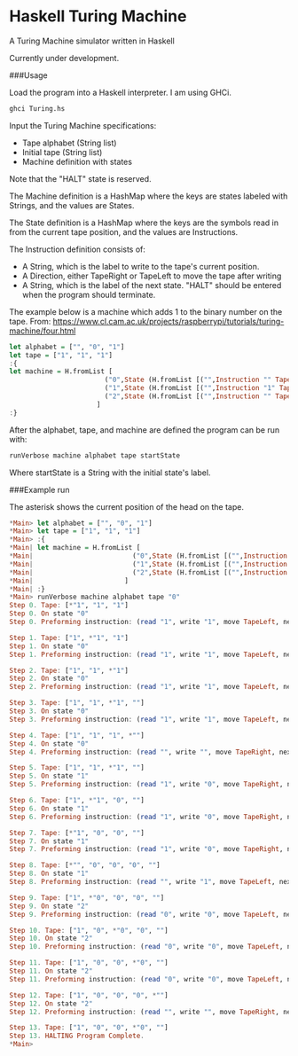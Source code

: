 # Haskell Turing Machine
A Turing Machine simulator written in Haskell

Currently under development.

###Usage

Load the program into a Haskell interpreter. I am using GHCi.

```sh
ghci Turing.hs
```

Input the Turing Machine specifications:
- Tape alphabet (String list)
- Initial tape (String list)
- Machine definition with states

Note that the "HALT" state is reserved.

The Machine definition is a HashMap where the keys are states labeled with Strings, and the values are States.

The State definition is a HashMap where the keys are the symbols read in from the current tape position, and the values are Instructions.

The Instruction definition consists of:
- A String, which is the label to write to the tape's current position.
- A Direction, either TapeRight or TapeLeft to move the tape after writing
- A String, which is the label of the next state. "HALT" should be entered when the program should terminate.


The example below is a machine which adds 1 to the binary number on the tape. From: https://www.cl.cam.ac.uk/projects/raspberrypi/tutorials/turing-machine/four.html

```haskell
let alphabet = ["", "0", "1"]
let tape = ["1", "1", "1"]
:{
let machine = H.fromList [
                        ("0",State (H.fromList [("",Instruction "" TapeRight "1"), ("0",Instruction "0" TapeLeft "0"), ("1",Instruction "1" TapeLeft "0")])),
                        ("1",State (H.fromList [("",Instruction "1" TapeLeft "2"), ("0",Instruction "1" TapeRight "2"), ("1",Instruction "0" TapeRight "1")])),
                        ("2",State (H.fromList [("",Instruction "" TapeRight "HALT"), ("0",Instruction "0" TapeLeft "2"), ("1",Instruction "1" TapeLeft "2")]))
                      ]
:}
```

After the alphabet, tape, and machine are defined the program can be run with:

```haskell
runVerbose machine alphabet tape startState
```

Where startState is a String with the initial state's label.

###Example run

The asterisk shows the current position of the head on the tape.

```haskell
*Main> let alphabet = ["", "0", "1"]
*Main> let tape = ["1", "1", "1"]
*Main> :{
*Main| let machine = H.fromList [
*Main|                         ("0",State (H.fromList [("",Instruction "" TapeRight "1"), ("0",Instruction "0" TapeLeft "0"), ("1",Instruction "1" TapeLeft "0")])),
*Main|                         ("1",State (H.fromList [("",Instruction "1" TapeLeft "2"), ("0",Instruction "1" TapeRight "2"), ("1",Instruction "0" TapeRight "1")])),
*Main|                         ("2",State (H.fromList [("",Instruction "" TapeRight "HALT"), ("0",Instruction "0" TapeLeft "2"), ("1",Instruction "1" TapeLeft "2")]))
*Main|                       ]
*Main| :}
*Main> runVerbose machine alphabet tape "0"
Step 0. Tape: [*"1", "1", "1"]
Step 0. On state "0"
Step 0. Preforming instruction: (read "1", write "1", move TapeLeft, next state: "0")

Step 1. Tape: ["1", *"1", "1"]
Step 1. On state "0"
Step 1. Preforming instruction: (read "1", write "1", move TapeLeft, next state: "0")

Step 2. Tape: ["1", "1", *"1"]
Step 2. On state "0"
Step 2. Preforming instruction: (read "1", write "1", move TapeLeft, next state: "0")

Step 3. Tape: ["1", "1", *"1", ""]
Step 3. On state "0"
Step 3. Preforming instruction: (read "1", write "1", move TapeLeft, next state: "0")

Step 4. Tape: ["1", "1", "1", *""]
Step 4. On state "0"
Step 4. Preforming instruction: (read "", write "", move TapeRight, next state: "1")

Step 5. Tape: ["1", "1", *"1", ""]
Step 5. On state "1"
Step 5. Preforming instruction: (read "1", write "0", move TapeRight, next state: "1")

Step 6. Tape: ["1", *"1", "0", ""]
Step 6. On state "1"
Step 6. Preforming instruction: (read "1", write "0", move TapeRight, next state: "1")

Step 7. Tape: [*"1", "0", "0", ""]
Step 7. On state "1"
Step 7. Preforming instruction: (read "1", write "0", move TapeRight, next state: "1")

Step 8. Tape: [*"", "0", "0", "0", ""]
Step 8. On state "1"
Step 8. Preforming instruction: (read "", write "1", move TapeLeft, next state: "2")

Step 9. Tape: ["1", *"0", "0", "0", ""]
Step 9. On state "2"
Step 9. Preforming instruction: (read "0", write "0", move TapeLeft, next state: "2")

Step 10. Tape: ["1", "0", *"0", "0", ""]
Step 10. On state "2"
Step 10. Preforming instruction: (read "0", write "0", move TapeLeft, next state: "2")

Step 11. Tape: ["1", "0", "0", *"0", ""]
Step 11. On state "2"
Step 11. Preforming instruction: (read "0", write "0", move TapeLeft, next state: "2")

Step 12. Tape: ["1", "0", "0", "0", *""]
Step 12. On state "2"
Step 12. Preforming instruction: (read "", write "", move TapeRight, next state: "HALT")

Step 13. Tape: ["1", "0", "0", *"0", ""]
Step 13. HALTING Program Complete.
*Main>
```
